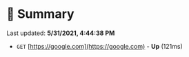 # 📖 Summary
Last updated: **5/31/2021, 4:44:38 PM**

- `GET` [https://google.com](https://google.com) - **Up** (121ms)

